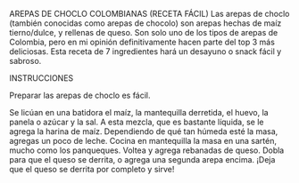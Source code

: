 AREPAS DE CHOCLO COLOMBIANAS (RECETA FÁCIL)
Las arepas de choclo (también conocidas como arepas de chocolo) son arepas hechas de maíz tierno/dulce, y rellenas de queso. Son solo uno de los tipos de arepas de Colombia, pero en mi opinión definitivamente hacen parte del top 3 más deliciosas. Esta receta de 7 ingredientes hará un desayuno o snack fácil y sabroso.

INSTRUCCIONES

Preparar las arepas de choclo es fácil.

Se licúan en una batidora el maíz, la mantequilla derretida, el huevo, la panela o azúcar y la sal.
A esta mezcla, que es bastante líquida, se le agrega la harina de maíz. Dependiendo de qué tan húmeda esté la masa, agregas un poco de leche.
Cocina en mantequilla la masa en una sartén, mucho como los panqueques. Voltea y agrega rebanadas de queso.
Dobla para que el queso se derrita, o agrega una segunda arepa encima. ¡Deja que el queso se derrita por completo y sirve!

